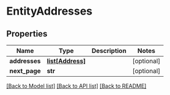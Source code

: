 # EntityAddresses

## Properties
Name | Type | Description | Notes
------------ | ------------- | ------------- | -------------
**addresses** | [**list[Address]**](Address.md) |  | [optional] 
**next_page** | **str** |  | [optional] 

[[Back to Model list]](../README.md#documentation-for-models) [[Back to API list]](../README.md#documentation-for-api-endpoints) [[Back to README]](../README.md)


